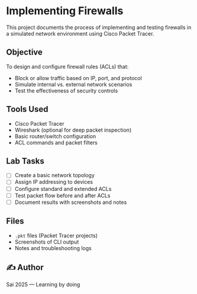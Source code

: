 # Implementing Firewalls

This project documents the process of implementing and testing firewalls in a simulated network environment using Cisco Packet Tracer.

##  Objective

To design and configure firewall rules (ACLs) that:
- Block or allow traffic based on IP, port, and protocol
- Simulate internal vs. external network scenarios
- Test the effectiveness of security controls

##  Tools Used

- Cisco Packet Tracer
- Wireshark (optional for deep packet inspection)
- Basic router/switch configuration
- ACL commands and packet filters

##  Lab Tasks

- [ ] Create a basic network topology
- [ ] Assign IP addressing to devices
- [ ] Configure standard and extended ACLs
- [ ] Test packet flow before and after ACLs
- [ ] Document results with screenshots and notes

##   Files

- `.pkt` files (Packet Tracer projects)
- Screenshots of CLI output
- Notes and troubleshooting logs

## ✍ Author

Sai
2025 — Learning by doing 
